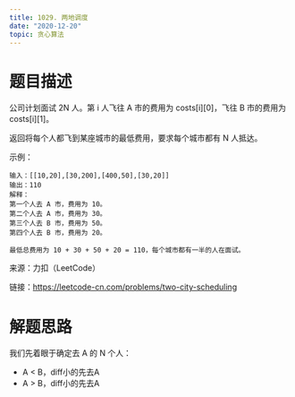 ```yaml
---
title: 1029. 两地调度
date: "2020-12-20"
topic: 贪心算法
---
```

# 题目描述
公司计划面试 2N 人。第 i 人飞往 A 市的费用为 costs[i][0]，飞往 B 市的费用为 costs[i][1]。

返回将每个人都飞到某座城市的最低费用，要求每个城市都有 N 人抵达。

示例：
```
输入：[[10,20],[30,200],[400,50],[30,20]]
输出：110
解释：
第一个人去 A 市，费用为 10。
第二个人去 A 市，费用为 30。
第三个人去 B 市，费用为 50。
第四个人去 B 市，费用为 20。

最低总费用为 10 + 30 + 50 + 20 = 110，每个城市都有一半的人在面试。
```

来源：力扣（LeetCode）

链接：https://leetcode-cn.com/problems/two-city-scheduling

# 解题思路

我们先着眼于确定去 A 的 N 个人：
- A < B，diff小的先去A
- A > B，diff小的先去A


